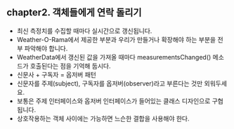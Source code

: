 ## chapter2. 객체들에게 연락 돌리기
- 최신 측정치를 수집할 때마다 실시간으로 갱신됩니다.
- Weather-O-Rama에서 제공한 부분과 우리가 만들거나 확장해야 하는 부분을 전부 파악해야 합니다.
- WeatherData에서 갱신된 값을 가져올 때마다 measurementsChanged() 메소드가 호출된다는 점을 기억해 둡시다.
- 신문사 + 구독자 = 옵저버 패턴
- 신문자를 주제(subject), 구독자를 옵저버(observer)라고 부른다는 것만 외워두세요.
- 보통은 주제 인터페이스와 옵저버 인터페이스가 들어있는 클래스 디자인으로 구협됩니다.
- 상호작용하는 객체 사이에는 가능하면 느슨한 결합을 사용해야 한다.
